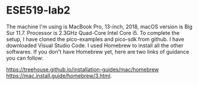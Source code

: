 # ESE519-lab2

The machine I'm using is MacBook Pro, 13-inch, 2018, macOS version is Big Sur 11.7. Processor is 2.3GHz Quad-Core Intel Core i5. 
To complete the setup, I have cloned the pico-examples and pico-sdk from github. I have downloaded Visual Studio Code. 
I used Homebrew to install all the other softwares. If you don't have Homebrew yet, here are two links of guidance you can follow: 

https://treehouse.github.io/installation-guides/mac/homebrew
https://mac.install.guide/homebrew/3.html.
